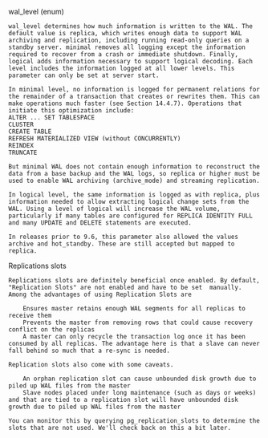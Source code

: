 wal_level (enum)

    wal_level determines how much information is written to the WAL. The default value is replica, which writes enough data to support WAL archiving and replication, including running read-only queries on a standby server. minimal removes all logging except the information required to recover from a crash or immediate shutdown. Finally, logical adds information necessary to support logical decoding. Each level includes the information logged at all lower levels. This parameter can only be set at server start.

    In minimal level, no information is logged for permanent relations for the remainder of a transaction that creates or rewrites them. This can make operations much faster (see Section 14.4.7). Operations that initiate this optimization include:
    ALTER ... SET TABLESPACE
    CLUSTER
    CREATE TABLE
    REFRESH MATERIALIZED VIEW (without CONCURRENTLY)
    REINDEX
    TRUNCATE

    But minimal WAL does not contain enough information to reconstruct the data from a base backup and the WAL logs, so replica or higher must be used to enable WAL archiving (archive_mode) and streaming replication.

    In logical level, the same information is logged as with replica, plus information needed to allow extracting logical change sets from the WAL. Using a level of logical will increase the WAL volume, particularly if many tables are configured for REPLICA IDENTITY FULL and many UPDATE and DELETE statements are executed.

    In releases prior to 9.6, this parameter also allowed the values archive and hot_standby. These are still accepted but mapped to replica.

Replications slots

    Replications slots are definitely beneficial once enabled. By default, "Replication Slots" are not enabled and have to be set  manually. Among the advantages of using Replication Slots are

        Ensures master retains enough WAL segments for all replicas to receive them
        Prevents the master from removing rows that could cause recovery conflict on the replicas
        A master can only recycle the transaction log once it has been consumed by all replicas. The advantage here is that a slave can never fall behind so much that a re-sync is needed.

    Replication slots also come with some caveats.

        An orphan replication slot can cause unbounded disk growth due to piled up WAL files from the master
        Slave nodes placed under long maintenance (such as days or weeks) and that are tied to a replication slot will have unbounded disk growth due to piled up WAL files from the master

    You can monitor this by querying pg_replication_slots to determine the slots that are not used. We'll check back on this a bit later.
